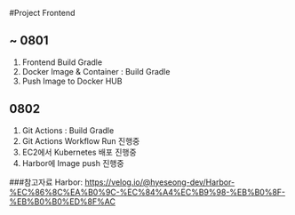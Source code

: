#Project Frontend

## ~ 0801
1. Frontend Build Gradle
2. Docker Image & Container : Build Gradle
3. Push Image to Docker HUB

## 0802
1. Git Actions : Build Gradle
2. Git Actions Workflow Run 진행중
3. EC2에서 Kubernetes 배포 진행중
3. Harbor에 Image push 진행중

###참고자료
Harbor: https://velog.io/@hyeseong-dev/Harbor-%EC%86%8C%EA%B0%9C-%EC%84%A4%EC%B9%98-%EB%B0%8F-%EB%B0%B0%ED%8F%AC
